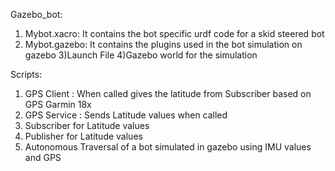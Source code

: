 Gazebo_bot:
1) Mybot.xacro: It contains the bot specific urdf code for a skid steered bot
2) Mybot.gazebo: It contains the plugins used in the bot simulation on gazebo
3)Launch File 
4)Gazebo world for the simulation

Scripts:
 1) GPS Client : When called gives the latitude from Subscriber based on GPS Garmin 18x
 2) GPS Service : Sends Latitude values when called
 3) Subscriber for Latitude values
 4) Publisher for Latitude values
 5) Autonomous Traversal of a bot simulated in gazebo using IMU values and GPS

